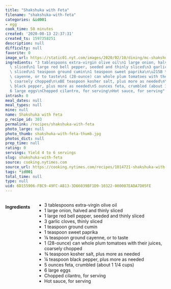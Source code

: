 ```yaml
---
title: "Shakshuka with Feta"
filename: "shakshuka-with-feta"
categories: &id001
- egg
cook_time: 50 minutes
created: '2020-08-13 22:37:31'
created_ts: 1597358251
description: null
difficulty: null
favorite: 0
image_url: https://static01.nyt.com/images/2020/02/10/dining/mc-shakshuka/mc-shakshuka-articleLarge.jpg
ingredients: "3 tablespoons extra-virgin olive oil\n1 large onion, halved and thinly\
  \ sliced\n1 large red bell pepper, seeded and thinly sliced\n3 garlic cloves, thinly\
  \ sliced\n1 teaspoon ground cumin\n1 teaspoon sweet paprika\n\u215B teaspoon ground\
  \ cayenne, or to taste\n1 (28-ounce) can whole plum tomatoes with their juices,\
  \ coarsely chopped\n\xBE teaspoon kosher salt, plus more as needed\n\xBC teaspoon\
  \ black pepper, plus more as needed\n5 ounces feta, crumbled (about 1 1/4 cups)\n\
  6 large eggs\nChopped cilantro, for serving\nHot sauce, for serving"
intrash: 0
meal_dates: null
meal_types: null
mine: null
name: Shakshuka with Feta
p_recipe_id: 303
permalink: /recipes/shakshuka-with-feta
photo_large: null
photo_thumb: shakshuka-with-feta-thumb.jpg
photos_dict: null
prep_time: null
rating: 0
servings: Yield 4 to 6 servings
slug: shakshuka-with-feta
source: cooking.nytimes.com
source_url: https://cooking.nytimes.com/recipes/1014721-shakshuka-with-feta
tags: *id001
total_time: null
type: null
uid: 6D155906-FBC9-49FC-AB13-3D66039BF1D9-10322-000007EADA7D05FE
---
```

<div class="large-8 medium-7 columns" id="writeup">	</div><!-- #writeup -->
</div><!-- #row-one -->
<div class="row" id="row-two">	<div class="medium-4 small-5 columns" id="ingredients"><h4>Ingredients</h4><div class="box box-ingredients content"><ul>
<li>3 tablespoons extra-virgin olive oil</li>
<li>1 large onion, halved and thinly sliced</li>
<li>1 large red bell pepper, seeded and thinly sliced</li>
<li>3 garlic cloves, thinly sliced</li>
<li>1 teaspoon ground cumin</li>
<li>1 teaspoon sweet paprika</li>
<li>⅛ teaspoon ground cayenne, or to taste</li>
<li>1 (28-ounce) can whole plum tomatoes with their juices, coarsely chopped</li>
<li>¾ teaspoon kosher salt, plus more as needed</li>
<li>¼ teaspoon black pepper, plus more as needed</li>
<li>5 ounces feta, crumbled (about 1 1/4 cups)</li>
<li>6 large eggs</li>
<li>Chopped cilantro, for serving</li>
<li>Hot sauce, for serving</li>
</ul>
</div>	</div>	<div class="medium-6 small-7 columns" id="directions">	</div>